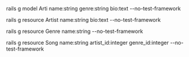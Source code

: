 rails g model Arti name:string genre:string bio:text --no-test-framework


rails g resource Artist name:string bio:text  --no-test-framework

rails g resource Genre name:string --no-test-framework

rails g resource Song name:string artist_id:integer genre_id:integer --no-test-framework